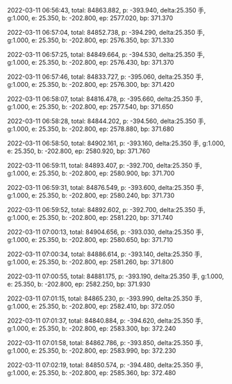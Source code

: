 2022-03-11 06:56:43, total: 84863.882, p: -393.940, delta:25.350 手, g:1.000, e: 25.350, b: -202.800, ep: 2577.020, bp: 371.370

2022-03-11 06:57:04, total: 84852.738, p: -394.290, delta:25.350 手, g:1.000, e: 25.350, b: -202.800, ep: 2576.350, bp: 371.330

2022-03-11 06:57:25, total: 84849.664, p: -394.530, delta:25.350 手, g:1.000, e: 25.350, b: -202.800, ep: 2576.430, bp: 371.370

2022-03-11 06:57:46, total: 84833.727, p: -395.060, delta:25.350 手, g:1.000, e: 25.350, b: -202.800, ep: 2576.300, bp: 371.420

2022-03-11 06:58:07, total: 84816.478, p: -395.660, delta:25.350 手, g:1.000, e: 25.350, b: -202.800, ep: 2577.540, bp: 371.650

2022-03-11 06:58:28, total: 84844.202, p: -394.560, delta:25.350 手, g:1.000, e: 25.350, b: -202.800, ep: 2578.880, bp: 371.680

2022-03-11 06:58:50, total: 84902.161, p: -393.160, delta:25.350 手, g:1.000, e: 25.350, b: -202.800, ep: 2580.920, bp: 371.760

2022-03-11 06:59:11, total: 84893.407, p: -392.700, delta:25.350 手, g:1.000, e: 25.350, b: -202.800, ep: 2580.900, bp: 371.700

2022-03-11 06:59:31, total: 84876.549, p: -393.600, delta:25.350 手, g:1.000, e: 25.350, b: -202.800, ep: 2580.240, bp: 371.730

2022-03-11 06:59:52, total: 84892.602, p: -392.700, delta:25.350 手, g:1.000, e: 25.350, b: -202.800, ep: 2581.220, bp: 371.740

2022-03-11 07:00:13, total: 84904.656, p: -393.030, delta:25.350 手, g:1.000, e: 25.350, b: -202.800, ep: 2580.650, bp: 371.710

2022-03-11 07:00:34, total: 84886.614, p: -393.140, delta:25.350 手, g:1.000, e: 25.350, b: -202.800, ep: 2581.260, bp: 371.800

2022-03-11 07:00:55, total: 84881.175, p: -393.190, delta:25.350 手, g:1.000, e: 25.350, b: -202.800, ep: 2582.250, bp: 371.930

2022-03-11 07:01:15, total: 84865.230, p: -393.990, delta:25.350 手, g:1.000, e: 25.350, b: -202.800, ep: 2582.410, bp: 372.050

2022-03-11 07:01:37, total: 84840.884, p: -394.620, delta:25.350 手, g:1.000, e: 25.350, b: -202.800, ep: 2583.300, bp: 372.240

2022-03-11 07:01:58, total: 84862.786, p: -393.850, delta:25.350 手, g:1.000, e: 25.350, b: -202.800, ep: 2583.990, bp: 372.230

2022-03-11 07:02:19, total: 84850.574, p: -394.480, delta:25.350 手, g:1.000, e: 25.350, b: -202.800, ep: 2585.360, bp: 372.480